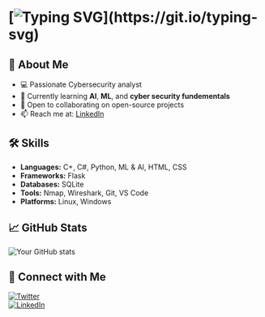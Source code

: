 # [![Typing SVG](https://readme-typing-svg.herokuapp.com?size=30&duration=3000&color=00FF00&vCenter=true&width=600&lines=Hi+there!+👋;I'm+Thabo+Mavundla;Welcome+to+my+GitHub+Profile!)](https://git.io/typing-svg)

## 🚀 About Me
- 💻 Passionate Cybersecurity analyst  
- 🌱 Currently learning **AI**, **ML**, and **cyber security fundementals**  
- 👯 Open to collaborating on open-source projects  
- 📫 Reach me at: [LinkedIn](https://www.linkedin.com/in/thabo-mavundla-a21b26225)  

## 🛠️ Skills
- **Languages:** C+, C#, Python, ML & AI, HTML, CSS
- **Frameworks:** Flask  
- **Databases:** SQLite  
- **Tools:** Nmap, Wireshark, Git, VS Code
- **Platforms:** Linux, Windows

## 📈 GitHub Stats
![Your GitHub stats](https://github-readme-stats.vercel.app/api?username=Thabo-Mavundla&show_icons=true&theme=radical)

## 🔗 Connect with Me
[![Twitter](https://img.shields.io/badge/Twitter-1DA1F2?style=for-the-badge&logo=twitter&logoColor=white)](https://twitter.com/yourhandle)  
[![LinkedIn](https://img.shields.io/badge/LinkedIn-0077B5?style=for-the-badge&logo=linkedin&logoColor=white)](https://linkedin.com/in/thabo-mavundla-a21b26225)
